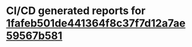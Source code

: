 # CI/CD generated reports for [1fafeb501de441364f8c37f7d12a7ae59567b581](https://github.com/hydephp/develop/commit/1fafeb501de441364f8c37f7d12a7ae59567b581)
